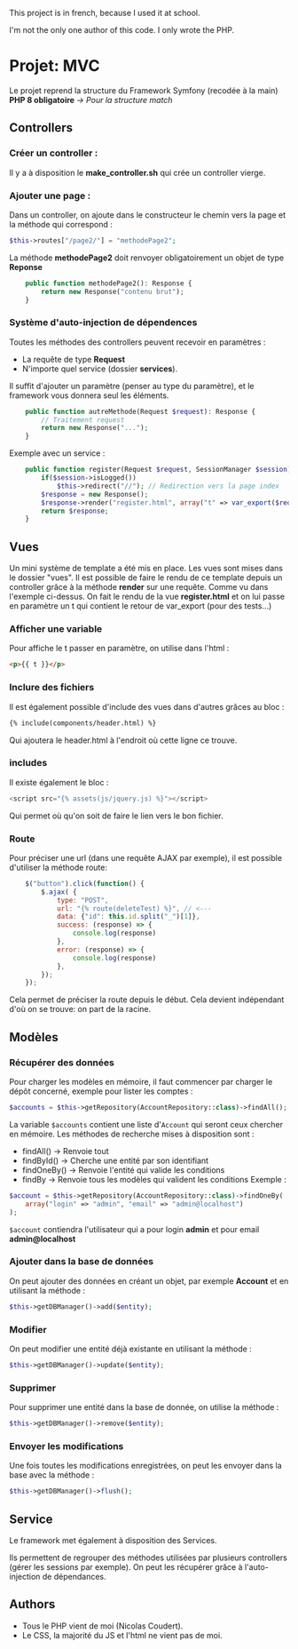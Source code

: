 This project is in french, because I used it at school. 

I'm not the only one author of this code. I only wrote the PHP.

# Projet: MVC
Le projet reprend la structure du Framework Symfony (recodée à la main)
**PHP 8 obligatoire** *-> Pour la structure match*
## Controllers

### Créer un controller :
Il y a à disposition le **make_controller.sh** qui crée un controller vierge.

### Ajouter une page :
Dans un controller, on ajoute dans le constructeur le chemin vers la page et la méthode qui correspond  :
```php
$this->routes["/page2/"] = "methodePage2";
```

La méthode **methodePage2** doit renvoyer obligatoirement un objet de type **Reponse**
````php
    public function methodePage2(): Response {
        return new Response("contenu brut");
    }
````

### Système d'auto-injection de dépendences
Toutes les méthodes des controllers peuvent recevoir en paramètres :
* La requête de type **Request**
* N'importe quel service (dossier **services**).

Il suffit d'ajouter un paramètre (penser au type du paramètre), et le framework vous donnera seul les éléments.
```php
    public function autreMethode(Request $request): Response {
        // Traitement request
        return new Response("...");
    }
```

Exemple avec un service :
```php
    public function register(Request $request, SessionManager $session): Response {
        if($session->isLogged())
            $this->redirect("//"); // Redirection vers la page index
        $response = new Response();
        $response->render("register.html", array("t" => var_export($request->getURIParam("id"), true)));
        return $response;
    }
```

## Vues
Un mini système de template a été mis en place. Les vues sont mises dans le dossier "vues".
Il est possible de faire le rendu de ce template depuis un controller grâce à la méthode **render** sur une requête.
Comme vu dans l'exemple ci-dessus. On fait le rendu de la vue **register.html** et on lui passe en paramètre un 
t qui contient le retour de var_export (pour des tests...)
### Afficher une variable
Pour affiche le t passer en paramètre, on utilise dans l'html :
````html
<p>{{ t }}</p>
````

### Inclure des fichiers
Il est également possible d'include des vues dans d'autres grâces au bloc : 
````html
{% include(components/header.html) %}
````
Qui ajoutera le header.html à l'endroit où cette ligne ce trouve.

### includes
Il existe également le bloc : 
```js
<script src="{% assets(js/jquery.js) %}"></script>
```

Qui permet où qu'on soit de faire le lien vers le bon fichier.

### Route
Pour préciser une url (dans une requête AJAX par exemple),
il est possible d'utiliser la méthode route:
```js
    $("button").click(function() {
        $.ajax( {
            type: "POST",
            url: "{% route(deleteTest) %}", // <---
            data: {"id": this.id.split("_")[1]},
            success: (response) => {
                console.log(response)
            },
            error: (response) => {
                console.log(response)
            },
        });
    });
```
Cela permet de préciser la route depuis le début. Cela devient indépendant d'où on se trouve: on part de la racine.


## Modèles
### Récupérer des données
Pour charger les modèles en mémoire, il faut commencer par charger le dépôt concerné, exemple pour lister les comptes :
```php
$accounts = $this->getRepository(AccountRepository::class)->findAll();
```
La variable `$accounts` contient une liste d'`Account` qui seront ceux chercher en mémoire.
Les méthodes de recherche mises à disposition sont :
* findAll() -> Renvoie tout
* findById() -> Cherche une entité par son identifiant
* findOneBy() -> Renvoie l'entité qui valide les conditions
* findBy -> Renvoie tous les modèles qui valident les conditions
Exemple :
```php
$account = $this->getRepository(AccountRepository::class)->findOneBy(
    array("login" => "admin", "email" => "admin@localhost")
);
```
`$account` contiendra l'utilisateur qui a pour login **admin** et pour email **admin@localhost**

### Ajouter dans la base de données
On peut ajouter des données en créant un objet, par exemple **Account** et en utilisant la méthode :
```php
$this->getDBManager()->add($entity);
```

### Modifier
On peut modifier une entité déjà existante en utilisant la méthode :
```php
$this->getDBManager()->update($entity);
```

### Supprimer
Pour supprimer une entité dans la base de donnée, on utilise la méthode :

```php
$this->getDBManager()->remove($entity);
```

### Envoyer les modifications
Une fois toutes les modifications enregistrées, on peut les envoyer dans la base avec la méthode :
```php
$this->getDBManager()->flush();
```

## Service
Le framework met également à disposition des Services. 

Ils permettent de regrouper des méthodes utilisées par plusieurs controllers (gérer les sessions par exemple).
On peut les récupérer grâce à l'auto-injection de dépendances.

## Authors
 * Tous le PHP vient de moi (Nicolas Coudert).
 * Le CSS, la majorité du JS et l'html ne vient pas de moi.
